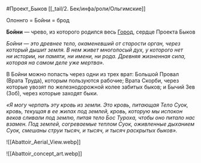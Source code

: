 #Проект_Быков
[[_tail/2. Бек/инфа/роли/Ольгимские]]

Олоннго = Бойни = брод

**Бойни** — чрево, из которого родился весь [Город](http://ice-pick-lodge.wikidot.com/mor:gorod), сердце Проекта Быков

_Бойни — это древнее тело, окаменевший от старости орган, через который дышит земля. В нем живет многолосый дух, у которого нет ни истории, ни памяти, ни имени, ни рода. Древняя жизненная сила, которая на самом деле уже мертва»._

В Бойни можно попасть через одни из трех врат: Большой Провал (Врата Труда), которым пользуются рабочие; Врата Скорби, через которые увозят по железнодорожной колее забитых быков; и Бычий Зев (Зоб), через которые заходят быки.


_«Я могу черпать эту кровь из земли. Это кровь, питающая Тело Суок, кровь, текущая в ее жилах под землей, кровь, которую мы испокон веков сливали под землю, питая тело Бос Туроха, чтобы оно питало нас взамен. Под землей, согреваемые теплом Суок, оживленные дыханием Суок, смешаны струи тысяч, и тысяч, и тысяч раскрытых быков»._

![[Abattoir_Aerial_View.webp]]

![[Abattoir_concept_art.webp]]

